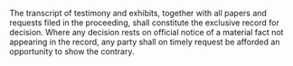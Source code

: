 The transcript of testimony and exhibits, together with all papers and requests filed in the proceeding, shall constitute the exclusive record for decision. Where any decision rests on official notice of a material fact not appearing in the record, any party shall on timely request be afforded an opportunity to show the contrary.

